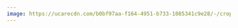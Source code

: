 ```yaml
---
image: https://ucarecdn.com/b0bf97aa-f164-4951-b733-1085341c9e28/-/crop/1920x1280/0,80/-/preview/
---
```

